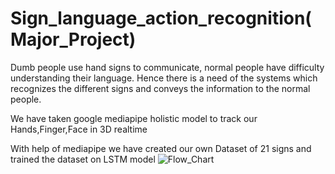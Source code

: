 # Sign_language_action_recognition(Major_Project)
Dumb people use hand signs to communicate, normal people have difficulty understanding their
language. Hence there is a need of the systems which recognizes the different signs and conveys the
information to the normal people.

We have taken google mediapipe holistic model to track our Hands,Finger,Face in 3D realtime

With help of mediapipe we have created our own Dataset of 21 signs and trained the dataset on LSTM model
![Flow_Chart](https://user-images.githubusercontent.com/56914640/235449167-ae2b1d44-9edf-4bf7-9ec0-0485485e46d3.png)
